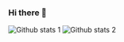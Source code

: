 ### Hi there 👋

<!--
**tubaakin/tubaakin** is a ✨ _special_ ✨ repository because its `README.md` (this file) appears on your GitHub profile.

Here are some ideas to get you started:

- 🔭 I’m currently Computer Science student 3/4
- 🌱 I’m currently learning Data Science and Machine Learning
- 📫 How to reach me: https://www.linkedin.com/in/tugbaakin/

-->
![Github stats 1](https://github-readme-stats.vercel.app/api?username=tubaakin&show_icons=true&theme=gradient) 
![Github stats 2](https://github-readme-stats.vercel.app/api?username=tubaakin&show_icons=true&theme=radical)
